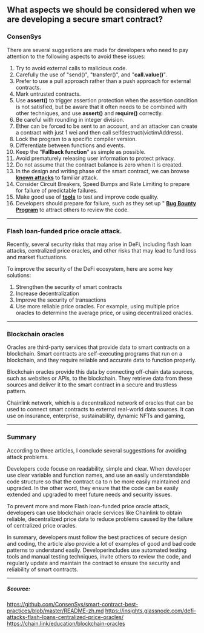  
## What aspects we should be considered when we are developing a secure smart contract?

### ConsenSys
There are several suggestions are made for developers who need to pay attention to the following aspects to avoid these issues:

1. Try to avoid external calls to malicious code.
2. Carefully the use of "send()", "transfer()", and "**call.value()**".
3. Prefer to use a pull approach rather than a push approach for external contracts.
4. Mark untrusted contracts.
5. Use **assert()** to trigger assertion protection when the assertion condition is not satisfied, but be aware that it often needs to be combined with other techniques, and use **assert()** and **require()** correctly.
6. Be careful with rounding in integer division.
7. Ether can be forced to be sent to an account, and an attacker can create a contract with just 1 wei and then call selfdestruct(victimAddress).
8. Lock the program to a specific compiler version.
9. Differentiate between functions and events.
10. Keep the "**Fallback function**" as simple as possible.
11. Avoid prematurely releasing user information to protect privacy.
12. Do not assume that the contract balance is zero when it is created.
13. In the design and writing phase of the smart contract, we can browse [**known attacks**](https://consensys.github.io/smart-contract-best-practices/attacks/) to familiar attack.
14. Consider Circuit Breakers, Speed Bumps and Rate Limiting to prepare for failure of predictable failures.
16. Make good use of [**tools**](https://consensys.github.io/smart-contract-best-practices/security-tools/) to test and improve code quality.
17. Developers should prepare for failure, such as they set up " [**Bug Bounty Program**](https://consensys.github.io/smart-contract-best-practices/bug-bounty-programs/) to attract others to review the code.

---
###     Flash loan-funded price oracle attack.

Recently, several security risks that may arise in DeFi, including flash loan attacks, centralized price oracles, and other risks that may lead to fund loss and market fluctuations.

To improve the security of the DeFi ecosystem, here are some key solutions:

1.  Strengthen the security of smart contracts
2.  Increase decentralization
3.  Improve the security of transactions
4.  Use more reliable price oracles. For example, using multiple price oracles to determine the average price, or using decentralized oracles.

---

### Blockchain oracles

Oracles are third-party services that provide data to smart contracts on a blockchain. Smart contracts are self-executing programs that run on a blockchain, and they require reliable and accurate data to function properly.

Blockchain oracles provide this data by connecting off-chain data sources, such as websites or APIs, to the blockchain. They retrieve data from these sources and deliver it to the smart contract in a secure and trustless pattern.

Chainlink network, which is a decentralized network of oracles that can be used to connect smart contracts to external real-world data sources. It can use on insurance, enterprise, sustainability, dynamic NFTs and gaming,

 


---
### Summary

According to three articles, I conclude several suggesttions for avoiding attack problems.

Developers code focuse on readability, simple and clear. When developer use clear variable and function names, and use an easily understandable code structure so that the contract ca to n be more easily maintained and upgraded. In the other word, they ensure that the code can be easily extended and upgraded to meet future needs and security issues.

To prevent more and more Flash loan-funded price oracle attack, developers can use blockchain oracle services like Chainlink to obtain reliable, decentralized price data to reduce problems caused by the failure of centralized price oracles.

In summary, developers must follow the best practices of secure design and coding, the article also provide a lot of examples of good and bad code patterns to understand easily.
Developerincludes use automated testing tools and manual testing techniques, invite others to review the code, and regularly update and maintain the contract to ensure the security and reliability of smart contracts.


----

##### Scource:
https://github.com/ConsenSys/smart-contract-best-practices/blob/master/README-zh.md
https://insights.glassnode.com/defi-attacks-flash-loans-centralized-price-oracles/
https://chain.link/education/blockchain-oracles




